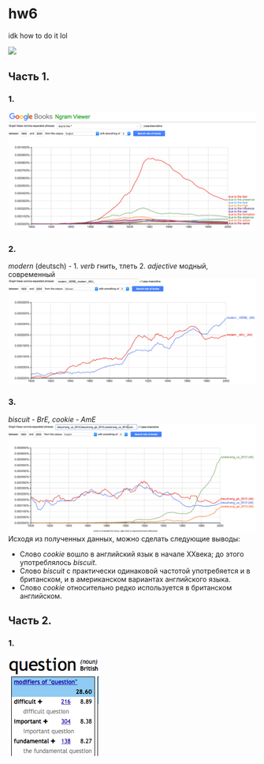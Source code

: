 # hw6
idk how to do it lol

![](https://pp.userapi.com/c622928/v622928277/27441/c2rg4V1XFTE.jpg)
## Часть 1.
### 1.
![](https://github.com/stepanceva/hw6/blob/master/Снимок%20экрана%202018-04-08%20в%201.42.19.png?raw=true)
### 2.
_modern_ (deutsch) - 1. _verb_ гнить, тлеть 2. _adjective_ модный, современный
![](https://github.com/stepanceva/hw6/blob/master/Снимок%20экрана%202018-04-08%20в%202.18.29.png?raw=true)
### 3.
_biscuit - BrE, cookie - AmE_
![](https://github.com/stepanceva/hw6/blob/master/Снимок%20экрана%202018-04-08%20в%202.35.48.png?raw=true)
Исходя из полученных данных, можно сделать следующие выводы:
* Слово _cookie_ вошло в английский язык в начале XXвека; до этого употреблялось _biscuit_.
* Слово _biscuit_ с практически одинаковой частотой употребяется и в британском, и в американском вариантах английского языка.
* Слово _cookie_ относительно редко используется в британском английском.
## Часть 2.
### 1.
![](https://github.com/stepanceva/hw6/blob/master/Снимок%20экрана%202018-04-08%20в%203.48.04.png?raw=true)
